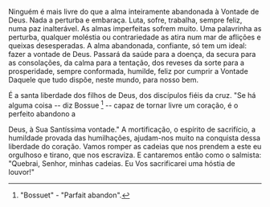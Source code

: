 Ninguém é mais livre do que a alma inteiramente abandonada à Vontade de Deus. Nada a perturba e embaraça. Luta, sofre, trabalha, sempre feliz, numa paz inalterável. As almas imperfeitas sofrem muito. Uma palavrinha as perturba, qualquer moléstia ou contrariedade as atira num mar de aflições e queixas desesperadas. A alma abandonada, confiante, só tem um ideal: fazer a vontade de Deus. Passará da saúde para a doença, da secura para as consolações, da calma para a tentação, dos reveses da sorte para a prosperidade, sempre conformada, humilde, feliz por cumprir a Vontade Daquele que tudo dispõe, neste mundo, para nosso bem.

É a santa liberdade dos filhos de Deus, dos discípulos fiéis da cruz. "Se há alguma coisa -- diz Bossue [^1] -- capaz de tornar livre um coração, é o perfeito abandono a

Deus, à Sua Santíssima vontade." A mortificação, o espírito de sacrifício, a humildade provada das humilhações, ajudam-nos muito na conquista dessa liberdade do coração. Vamos romper as cadeias que nos prendem a este eu orgulhoso e tirano, que nos escraviza. E cantaremos então como o salmista: "Quebrai, Senhor, minhas cadeias. Eu Vos sacrificarei uma hóstia de louvor!"

[^1]: "Bossuet" - "Parfait abandon".
